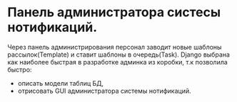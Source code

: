 # Панель администратора систесы нотификаций.

Через панель администрирования персонал заводит новые шаблоны рассылок(Template) и ставит шаблоны в очередь(Task).
Django выбрана как наиболее быстрая в разработке админка из коробки, т.к позволила быстро:
- описать модели таблиц БД,
- отрисовать GUI администратора системы нотификаций.